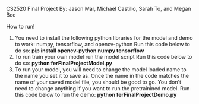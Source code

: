 CS2520 Final Project
By: Jason Mar, Michael Castillo, Sarah To, and Megan Bee

How to run!
1. You need to install the following python libraries for the model and demo to work: numpy, tensorflow, and opencv-python
    Run this code below to do so:
    **pip install opencv-python numpy tensorflow**
2. To run train your own model run the model script
    Run this code below to do so:
    **python ferFinalProjectModel.py**
3. To run your model, you will need to change the model loaded name to the name you set it to save as.
   Once the name in the code matches the name of your saved model file, you should be good to go.
   You don't need to change anything if you want to run the pretrainined model.
    Run this code below to run the demo:
    **python ferFinalProjectDemo.py**

